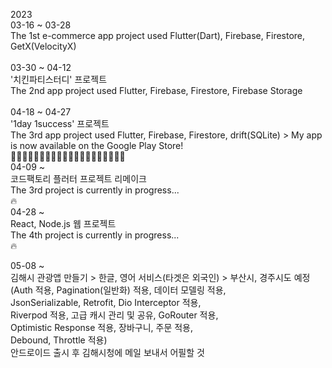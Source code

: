 2023<br>
03-16 ~ 03-28<br>
The 1st e-commerce app project used Flutter(Dart), Firebase, Firestore, GetX(VelocityX)<br>
<br>
03-30 ~ 04-12<br>
'치킨파티스터디' 프로젝트<br>
The 2nd app project used Flutter, Firebase, Firestore, Firebase Storage<br> 
<br>
04-18 ~ 04-27<br>
'1day 1success' 프로젝트<br>
The 3rd app project used Flutter, Firebase, Firestore, drift(SQLite) > My app is now available on the Google Play Store!<br>
🌲🌲🌲🌲🌲🌲🌲🌲🌲🌲🌲🌲🌲🌲🌲🌲🌲🌲🌲🌲<br>
04-09 ~<br>
코드팩토리 플러터 프로젝트 리메이크<br>
The 3rd project is currently in progress...<br>
🔥<br>
04-28 ~<br>
React, Node.js 웹 프로젝트<br>
The 4th project is currently in progress...<br>
🔥<br>

05-08 ~<br>
김해시 관광앱 만들기 > 한글, 영어 서비스(타겟은 외국인) > 부산시, 경주시도 예정<br>
(Auth 적용, Pagination(일반화) 적용, 데이터 모델링 적용,<br>
JsonSerializable, Retrofit, Dio Interceptor 적용,<br>
Riverpod 적용, 고급 캐시 관리 및 공유, GoRouter 적용,<br>
Optimistic Response 적용, 장바구니, 주문 적용,<br>
Debound, Throttle 적용)<br>
안드로이드 출시 후 김해시청에 메일 보내서 어필할 것<br>
